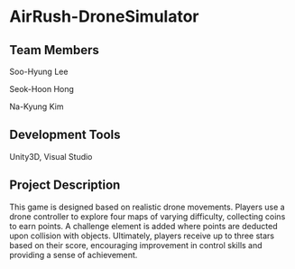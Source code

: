 # AirRush-DroneSimulator

## Team Members
Soo-Hyung Lee

Seok-Hoon Hong

Na-Kyung Kim

## Development Tools
Unity3D, Visual Studio

## Project Description
This game is designed based on realistic drone movements. Players use a drone controller to explore four maps of varying difficulty, collecting coins to earn points. A challenge element is added where points are deducted upon collision with objects. Ultimately, players receive up to three stars based on their score, encouraging improvement in control skills and providing a sense of achievement.
